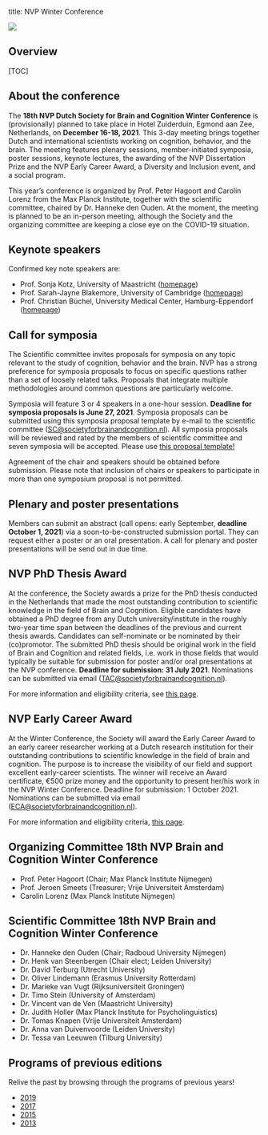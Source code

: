 title: NVP Winter Conference


<div class="cogsci-content">
<img src="/pages/img/banner.png" />
</div>

## Overview


[TOC]


## About the conference


The __18th NVP Dutch Society for Brain and Cognition Winter Conference__ is (provisionally) planned to take place in Hotel Zuiderduin, Egmond aan Zee, Netherlands, on __December 16-18, 2021__. This 3-day meeting brings together Dutch and international scientists working on cognition, behavior, and the brain. The meeting features plenary sessions, member-initiated symposia, poster sessions, keynote lectures, the awarding of the NVP Dissertation Prize and the NVP Early Career Award, a Diversity and Inclusion event, and a social program.

This year’s conference is organized by Prof. Peter Hagoort and Carolin Lorenz from the Max Planck Institute, together with the scientific committee, chaired by Dr. Hanneke den Ouden. At the moment, the meeting is planned to be an in-person meeting, although the Society and the organizing committee are keeping a close eye on the COVID-19 situation. 


## Keynote speakers

Confirmed key note speakers are:

- Prof. Sonja Kotz, University of Maastricht ([homepage](https://band-lab.com))
- Prof. Sarah-Jayne Blakemore, University of Cambridge ([homepage](https://sites.google.com/site/blakemorelab/))
- Prof. Christian Büchel, University Medical Center, Hamburg-Eppendorf ([homepage](https://sites.google.com/view/buechellab/christian-b%C3%BCchel))


## Call for symposia 

The Scientific committee invites proposals for symposia on any topic relevant to the study of cognition, behavior and the brain. NVP has a strong preference for symposia proposals to focus on specific questions rather than a set of loosely related talks. Proposals that integrate multiple methodologies around common questions are particularly welcome.

Symposia will feature 3 or 4 speakers in a one-hour session. __Deadline for symposia proposals is June 27, 2021__. Symposia proposals can be submitted using this symposia proposal template by e-mail to the scientific committee (<SC@societyforbrainandcognition.nl>). All symposia proposals will be reviewed and rated by the members of scientific committee and seven symposia will be accepted. Please use <a href='/pages/attachments/Symposium-proposal-template-NVP-2021.docx'>this proposal template!</a>

Agreement of the chair and speakers should be obtained before submission. Please note that inclusion of chairs or speakers to participate in more than one symposium proposal is not permitted.


## Plenary and poster presentations

Members can submit an abstract (call opens: early September, __deadline October 1, 2021__) via a soon-to-be-constructed submission portal. They can request either a poster or an oral presentation. A call for plenary and poster presentations will be send out in due time.


## NVP PhD Thesis Award

At the conference, the Society awards a prize for the PhD thesis conducted in the Netherlands that made the most outstanding contribution to scientific knowledge in the field of Brain and Cognition. Eligible candidates have obtained a PhD degree from any Dutch university/institute in the roughly two-year time span between the deadlines of the previous and current thesis awards. Candidates can self-nominate or be nominated by their (co)promotor. The submitted PhD thesis should be original work in the field of Brain and Cognition and related fields, i.e. work in those fields that would typically be suitable for submission for poster and/or oral presentations at the NVP conference. __Deadline for submission: 31 July 2021__. Nominations can be submitted via email (<TAC@societyforbrainandcognition.nl>).

For more information and eligibility criteria, see <a href="/dissertation-award">this page</a>.


## NVP Early Career Award

At the Winter Conference, the Society will award the Early Career Award to an early career researcher working at a Dutch research institution for their outstanding contributions to scientific knowledge in the field of brain and cognition. The purpose is to increase the visibility of our field and support excellent early-career scientists. The winner will receive an Award certificate, €500 prize money and the opportunity to present her/his work in the NVP Winter Conference. Deadline for submission: 1 October 2021. Nominations can be submitted via email (<ECA@societyforbrainandcognition.nl>).

For more information and eligibility criteria, <a href="/early-career-award">this page</a>.


## Organizing Committee 18th NVP Brain and Cognition Winter Conference

- Prof. Peter Hagoort (Chair; Max Planck Institute Nijmegen)
- Prof. Jeroen Smeets (Treasurer; Vrije Universiteit Amsterdam)
- Carolin Lorenz (Max Planck Institute Nijmegen)


## Scientific Committee 18th NVP Brain and Cognition Winter Conference

- Dr. Hanneke den Ouden (Chair; Radboud University Nijmegen)
- Dr. Henk van Steenbergen (Chair elect; Leiden University)
- Dr. David Terburg (Utrecht University)
- Dr. Oliver Lindemann (Erasmus University Rotterdam)
- Dr. Marieke van Vugt (Rijksuniversiteit Groningen)
- Dr. Timo Stein (University of Amsterdam)
- Dr. Vincent van de Ven (Maastricht University)
- Dr. Judith Holler (Max Planck Institute for Psycholinguistics)
- Dr. Tomas Knapen (Vrije Universiteit Amsterdam)
- Dr. Anna van Duivenvoorde (Leiden University)
- Dr. Tessa van Leeuwen (Tilburg University)


## Programs of previous editions

Relive the past by browsing through the programs of previous years!

- [2019](/pages/conference2019)
- [2017](/pages/attachments/nvp2017.pdf)
- [2015](/pages/attachments/nvp2015.pdf)
- [2013](/pages/attachments/nvp2013.pdf)
